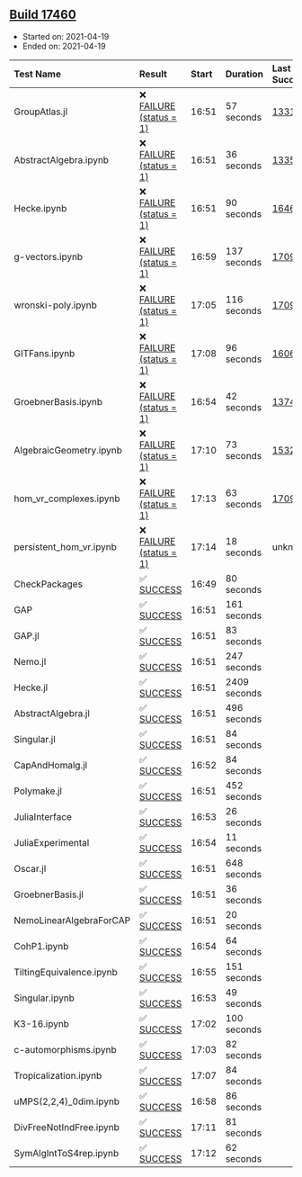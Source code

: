 ## [Build 17460](https://oscarci.mathematik.uni-kl.de/job/oscar/17460/)

* Started on: 2021-04-19
* Ended on: 2021-04-19

| Test Name    | Result | Start | Duration | Last Success | First Failure |
|:-------------|:-------|:------|:---------|:-------------|:--------------|
| GroupAtlas.jl | ❌ [FAILURE (status = 1)](https://oscarci.mathematik.uni-kl.de/job/oscar/17460/artifact/logs/build-17460/GroupAtlas.jl.log) | 16:51 | 57 seconds | [13311](https://oscarci.mathematik.uni-kl.de/job/oscar/13311/) | [13312](https://oscarci.mathematik.uni-kl.de/job/oscar/13312/) |
| AbstractAlgebra.ipynb | ❌ [FAILURE (status = 1)](https://oscarci.mathematik.uni-kl.de/job/oscar/17460/artifact/logs/build-17460/AbstractAlgebra.ipynb.log) | 16:51 | 36 seconds | [13355](https://oscarci.mathematik.uni-kl.de/job/oscar/13355/) | [13356](https://oscarci.mathematik.uni-kl.de/job/oscar/13356/) |
| Hecke.ipynb | ❌ [FAILURE (status = 1)](https://oscarci.mathematik.uni-kl.de/job/oscar/17460/artifact/logs/build-17460/Hecke.ipynb.log) | 16:51 | 90 seconds | [16463](https://oscarci.mathematik.uni-kl.de/job/oscar/16463/) | [16464](https://oscarci.mathematik.uni-kl.de/job/oscar/16464/) |
| g-vectors.ipynb | ❌ [FAILURE (status = 1)](https://oscarci.mathematik.uni-kl.de/job/oscar/17460/artifact/logs/build-17460/g-vectors.ipynb.log) | 16:59 | 137 seconds | [17099](https://oscarci.mathematik.uni-kl.de/job/oscar/17099/) | [17100](https://oscarci.mathematik.uni-kl.de/job/oscar/17100/) |
| wronski-poly.ipynb | ❌ [FAILURE (status = 1)](https://oscarci.mathematik.uni-kl.de/job/oscar/17460/artifact/logs/build-17460/wronski-poly.ipynb.log) | 17:05 | 116 seconds | [17098](https://oscarci.mathematik.uni-kl.de/job/oscar/17098/) | [17099](https://oscarci.mathematik.uni-kl.de/job/oscar/17099/) |
| GITFans.ipynb | ❌ [FAILURE (status = 1)](https://oscarci.mathematik.uni-kl.de/job/oscar/17460/artifact/logs/build-17460/GITFans.ipynb.log) | 17:08 | 96 seconds | [16068](https://oscarci.mathematik.uni-kl.de/job/oscar/16068/) | [16069](https://oscarci.mathematik.uni-kl.de/job/oscar/16069/) |
| GroebnerBasis.ipynb | ❌ [FAILURE (status = 1)](https://oscarci.mathematik.uni-kl.de/job/oscar/17460/artifact/logs/build-17460/GroebnerBasis.ipynb.log) | 16:54 | 42 seconds | [13748](https://oscarci.mathematik.uni-kl.de/job/oscar/13748/) | [13749](https://oscarci.mathematik.uni-kl.de/job/oscar/13749/) |
| AlgebraicGeometry.ipynb | ❌ [FAILURE (status = 1)](https://oscarci.mathematik.uni-kl.de/job/oscar/17460/artifact/logs/build-17460/AlgebraicGeometry.ipynb.log) | 17:10 | 73 seconds | [15322](https://oscarci.mathematik.uni-kl.de/job/oscar/15322/) | [15323](https://oscarci.mathematik.uni-kl.de/job/oscar/15323/) |
| hom_vr_complexes.ipynb | ❌ [FAILURE (status = 1)](https://oscarci.mathematik.uni-kl.de/job/oscar/17460/artifact/logs/build-17460/hom_vr_complexes.ipynb.log) | 17:13 | 63 seconds | [17099](https://oscarci.mathematik.uni-kl.de/job/oscar/17099/) | [17100](https://oscarci.mathematik.uni-kl.de/job/oscar/17100/) |
| persistent_hom_vr.ipynb | ❌ [FAILURE (status = 1)](https://oscarci.mathematik.uni-kl.de/job/oscar/17460/artifact/logs/build-17460/persistent_hom_vr.ipynb.log) | 17:14 | 18 seconds | unknown | unknown |
| CheckPackages | ✅ [SUCCESS](https://oscarci.mathematik.uni-kl.de/job/oscar/17460/artifact/logs/build-17460/CheckPackages.log) | 16:49 | 80 seconds |  |  |
| GAP | ✅ [SUCCESS](https://oscarci.mathematik.uni-kl.de/job/oscar/17460/artifact/logs/build-17460/GAP.log) | 16:51 | 161 seconds |  |  |
| GAP.jl | ✅ [SUCCESS](https://oscarci.mathematik.uni-kl.de/job/oscar/17460/artifact/logs/build-17460/GAP.jl.log) | 16:51 | 83 seconds |  |  |
| Nemo.jl | ✅ [SUCCESS](https://oscarci.mathematik.uni-kl.de/job/oscar/17460/artifact/logs/build-17460/Nemo.jl.log) | 16:51 | 247 seconds |  |  |
| Hecke.jl | ✅ [SUCCESS](https://oscarci.mathematik.uni-kl.de/job/oscar/17460/artifact/logs/build-17460/Hecke.jl.log) | 16:51 | 2409 seconds |  |  |
| AbstractAlgebra.jl | ✅ [SUCCESS](https://oscarci.mathematik.uni-kl.de/job/oscar/17460/artifact/logs/build-17460/AbstractAlgebra.jl.log) | 16:51 | 496 seconds |  |  |
| Singular.jl | ✅ [SUCCESS](https://oscarci.mathematik.uni-kl.de/job/oscar/17460/artifact/logs/build-17460/Singular.jl.log) | 16:51 | 84 seconds |  |  |
| CapAndHomalg.jl | ✅ [SUCCESS](https://oscarci.mathematik.uni-kl.de/job/oscar/17460/artifact/logs/build-17460/CapAndHomalg.jl.log) | 16:52 | 84 seconds |  |  |
| Polymake.jl | ✅ [SUCCESS](https://oscarci.mathematik.uni-kl.de/job/oscar/17460/artifact/logs/build-17460/Polymake.jl.log) | 16:51 | 452 seconds |  |  |
| JuliaInterface | ✅ [SUCCESS](https://oscarci.mathematik.uni-kl.de/job/oscar/17460/artifact/logs/build-17460/JuliaInterface.log) | 16:53 | 26 seconds |  |  |
| JuliaExperimental | ✅ [SUCCESS](https://oscarci.mathematik.uni-kl.de/job/oscar/17460/artifact/logs/build-17460/JuliaExperimental.log) | 16:54 | 11 seconds |  |  |
| Oscar.jl | ✅ [SUCCESS](https://oscarci.mathematik.uni-kl.de/job/oscar/17460/artifact/logs/build-17460/Oscar.jl.log) | 16:51 | 648 seconds |  |  |
| GroebnerBasis.jl | ✅ [SUCCESS](https://oscarci.mathematik.uni-kl.de/job/oscar/17460/artifact/logs/build-17460/GroebnerBasis.jl.log) | 16:51 | 36 seconds |  |  |
| NemoLinearAlgebraForCAP | ✅ [SUCCESS](https://oscarci.mathematik.uni-kl.de/job/oscar/17460/artifact/logs/build-17460/NemoLinearAlgebraForCAP.log) | 16:51 | 20 seconds |  |  |
| CohP1.ipynb | ✅ [SUCCESS](https://oscarci.mathematik.uni-kl.de/job/oscar/17460/artifact/logs/build-17460/CohP1.ipynb.log) | 16:54 | 64 seconds |  |  |
| TiltingEquivalence.ipynb | ✅ [SUCCESS](https://oscarci.mathematik.uni-kl.de/job/oscar/17460/artifact/logs/build-17460/TiltingEquivalence.ipynb.log) | 16:55 | 151 seconds |  |  |
| Singular.ipynb | ✅ [SUCCESS](https://oscarci.mathematik.uni-kl.de/job/oscar/17460/artifact/logs/build-17460/Singular.ipynb.log) | 16:53 | 49 seconds |  |  |
| K3-16.ipynb | ✅ [SUCCESS](https://oscarci.mathematik.uni-kl.de/job/oscar/17460/artifact/logs/build-17460/K3-16.ipynb.log) | 17:02 | 100 seconds |  |  |
| c-automorphisms.ipynb | ✅ [SUCCESS](https://oscarci.mathematik.uni-kl.de/job/oscar/17460/artifact/logs/build-17460/c-automorphisms.ipynb.log) | 17:03 | 82 seconds |  |  |
| Tropicalization.ipynb | ✅ [SUCCESS](https://oscarci.mathematik.uni-kl.de/job/oscar/17460/artifact/logs/build-17460/Tropicalization.ipynb.log) | 17:07 | 84 seconds |  |  |
| uMPS(2,2,4)_0dim.ipynb | ✅ [SUCCESS](https://oscarci.mathematik.uni-kl.de/job/oscar/17460/artifact/logs/build-17460/uMPS-2-2-4-_0dim.ipynb.log) | 16:58 | 86 seconds |  |  |
| DivFreeNotIndFree.ipynb | ✅ [SUCCESS](https://oscarci.mathematik.uni-kl.de/job/oscar/17460/artifact/logs/build-17460/DivFreeNotIndFree.ipynb.log) | 17:11 | 81 seconds |  |  |
| SymAlgIntToS4rep.ipynb | ✅ [SUCCESS](https://oscarci.mathematik.uni-kl.de/job/oscar/17460/artifact/logs/build-17460/SymAlgIntToS4rep.ipynb.log) | 17:12 | 62 seconds |  |  |
